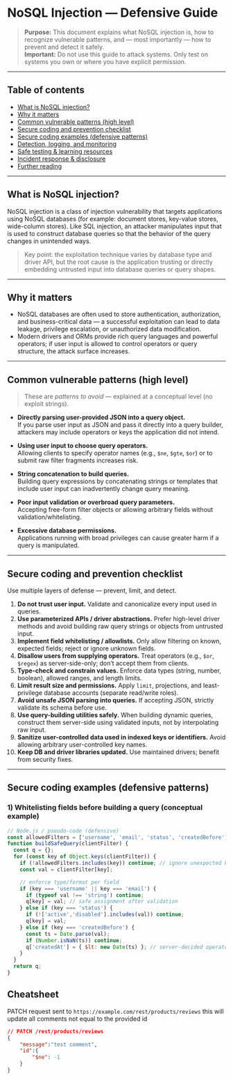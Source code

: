 # NoSQL Injection — Defensive Guide

> **Purpose:** This document explains what NoSQL injection is, how to recognize vulnerable patterns, and — most importantly — how to prevent and detect it safely.  
> **Important:** Do not use this guide to attack systems. Only test on systems you own or where you have explicit permission.

---

## Table of contents
- [What is NoSQL injection?](#what-is-nosql-injection)
- [Why it matters](#why-it-matters)
- [Common vulnerable patterns (high level)](#common-vulnerable-patterns-high-level)
- [Secure coding and prevention checklist](#secure-coding-and-prevention-checklist)
- [Secure coding examples (defensive patterns)](#secure-coding-examples-defensive-patterns)
- [Detection, logging, and monitoring](#detection-logging-and-monitoring)
- [Safe testing & learning resources](#safe-testing--learning-resources)
- [Incident response & disclosure](#incident-response--disclosure)
- [Further reading](#further-reading)

---

## What is NoSQL injection?
NoSQL injection is a class of injection vulnerability that targets applications using NoSQL databases (for example: document stores, key-value stores, wide-column stores). Like SQL injection, an attacker manipulates input that is used to construct database queries so that the behavior of the query changes in unintended ways.

> Key point: the exploitation technique varies by database type and driver API, but the root cause is the application trusting or directly embedding untrusted input into database queries or query shapes.

---

## Why it matters
- NoSQL databases are often used to store authentication, authorization, and business-critical data — a successful exploitation can lead to data leakage, privilege escalation, or unauthorized data modification.
- Modern drivers and ORMs provide rich query languages and powerful operators; if user input is allowed to control operators or query structure, the attack surface increases.

---

## Common vulnerable patterns (high level)
> These are *patterns to avoid* — explained at a conceptual level (no exploit strings).

- **Directly parsing user-provided JSON into a query object.**  
  If you parse user input as JSON and pass it directly into a query builder, attackers may include operators or keys the application did not intend.

- **Using user input to choose query operators.**  
  Allowing clients to specify operator names (e.g., `$ne`, `$gte`, `$or`) or to submit raw filter fragments increases risk.

- **String concatenation to build queries.**  
  Building query expressions by concatenating strings or templates that include user input can inadvertently change query meaning.

- **Poor input validation or overbroad query parameters.**  
  Accepting free-form filter objects or allowing arbitrary fields without validation/whitelisting.

- **Excessive database permissions.**  
  Applications running with broad privileges can cause greater harm if a query is manipulated.

---

## Secure coding and prevention checklist
Use multiple layers of defense — prevent, limit, and detect.

1. **Do not trust user input.** Validate and canonicalize every input used in queries.
2. **Use parameterized APIs / driver abstractions.** Prefer high-level driver methods and avoid building raw query strings or objects from untrusted input.
3. **Implement field whitelisting / allowlists.** Only allow filtering on known, expected fields; reject or ignore unknown fields.
4. **Disallow users from supplying operators.** Treat operators (e.g., `$or`, `$regex`) as server-side-only; don’t accept them from clients.
5. **Type-check and constrain values.** Enforce data types (string, number, boolean), allowed ranges, and length limits.
6. **Limit result size and permissions.** Apply `limit`, projections, and least-privilege database accounts (separate read/write roles).
7. **Avoid unsafe JSON parsing into queries.** If accepting JSON, strictly validate its schema before use.
8. **Use query-building utilities safely.** When building dynamic queries, construct them server-side using validated inputs, not by interpolating raw input.
9. **Sanitize user-controlled data used in indexed keys or identifiers.** Avoid allowing arbitrary user-controlled key names.
10. **Keep DB and driver libraries updated.** Use maintained drivers; benefit from security fixes.

---

## Secure coding examples (defensive patterns)

### 1) Whitelisting fields before building a query (conceptual example)
```javascript
// Node.js / pseudo-code (defensive)
const allowedFilters = ['username', 'email', 'status', 'createdBefore'];
function buildSafeQuery(clientFilter) {
  const q = {};
  for (const key of Object.keys(clientFilter)) {
    if (!allowedFilters.includes(key)) continue; // ignore unexpected keys
    const val = clientFilter[key];

    // enforce type/format per field
    if (key === 'username' || key === 'email') {
      if (typeof val !== 'string') continue;
      q[key] = val; // safe assignment after validation
    } else if (key === 'status') {
      if (!['active','disabled'].includes(val)) continue;
      q[key] = val;
    } else if (key === 'createdBefore') {
      const ts = Date.parse(val);
      if (Number.isNaN(ts)) continue;
      q['createdAt'] = { $lt: new Date(ts) }; // server-decided operator
    }
  }
  return q;
}
```

## Cheatsheet

PATCH request sent to `https://example.com/rest/products/reviews`
this will update all comments not equal to the provided id
```json
// PATCH /rest/products/reviews 
{
    "message":"test comment",
    "id":{
        "$ne": -1
    }
}
```